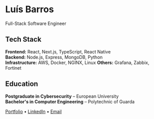 # Luís Barros
Full-Stack Software Engineer 

## Tech Stack
**Frontend:** React, Next.js, TypeScript, React Native  
**Backend:** Node.js, Express, MongoDB, Python  
**Infrastructure:** AWS, Docker, NGINX, Linux
**Others:** Grafana, Zabbix, Fortinet

## Education
**Postgraduate in Cybersecurity** – European University  
**Bachelor's in Computer Engineering** – Polytechnic of Guarda

[Portfolio](https://luisdbarros.dev) • [LinkedIn](https://www.linkedin.com/in/-luis-barros-/) • [Email](mailto:luisantoniio1998@gmail.com)
